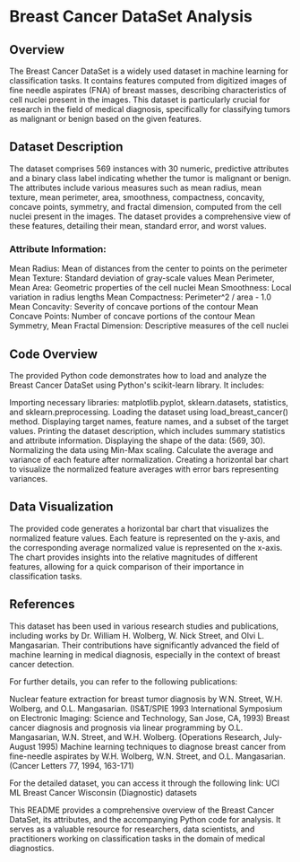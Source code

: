 <h1>Breast Cancer DataSet Analysis </h1>

<h2>Overview</h2>

The Breast Cancer DataSet is a widely used dataset in machine learning for classification tasks. It contains features computed from digitized images of fine needle aspirates (FNA) of breast masses, describing characteristics of cell nuclei present in the images. This dataset is particularly crucial for research in the field of medical diagnosis, specifically for classifying tumors as malignant or benign based on the given features.

<h2>Dataset Description</h2>

The dataset comprises 569 instances with 30 numeric, predictive attributes and a binary class label indicating whether the tumor is malignant or benign. The attributes include various measures such as mean radius, mean texture, mean perimeter, area, smoothness, compactness, concavity, concave points, symmetry, and fractal dimension, computed from the cell nuclei present in the images. The dataset provides a comprehensive view of these features, detailing their mean, standard error, and worst values.

<h3>Attribute Information:</h3>

Mean Radius: Mean of distances from the center to points on the perimeter Mean Texture: Standard deviation of gray-scale values Mean Perimeter, Mean Area: Geometric properties of the cell nuclei Mean Smoothness: Local variation in radius lengths Mean Compactness: Perimeter^2 / area - 1.0 Mean Concavity: Severity of concave portions of the contour Mean Concave Points: Number of concave portions of the contour Mean Symmetry, Mean Fractal Dimension: Descriptive measures of the cell nuclei

<h2>Code Overview</h2>

The provided Python code demonstrates how to load and analyze the Breast Cancer DataSet using Python's scikit-learn library. It includes:

Importing necessary libraries: matplotlib.pyplot, sklearn.datasets, statistics, and sklearn.preprocessing.
Loading the dataset using load_breast_cancer() method.
Displaying target names, feature names, and a subset of the target values.
Printing the dataset description, which includes summary statistics and attribute information.
Displaying the shape of the data: (569, 30).
Normalizing the data using Min-Max scaling.
Calculate the average and variance of each feature after normalization.
Creating a horizontal bar chart to visualize the normalized feature averages with error bars representing variances.


<h2>Data Visualization</h2>

The provided code generates a horizontal bar chart that visualizes the normalized feature values. Each feature is represented on the y-axis, and the corresponding average normalized value is represented on the x-axis. The chart provides insights into the relative magnitudes of different features, allowing for a quick comparison of their importance in classification tasks.

<h2>References</h2>

This dataset has been used in various research studies and publications, including works by Dr. William H. Wolberg, W. Nick Street, and Olvi L. Mangasarian. Their contributions have significantly advanced the field of machine learning in medical diagnosis, especially in the context of breast cancer detection.

For further details, you can refer to the following publications:

Nuclear feature extraction for breast tumor diagnosis by W.N. Street, W.H. Wolberg, and O.L. Mangasarian. (IS&T/SPIE 1993 International Symposium on Electronic Imaging: Science and Technology, San Jose, CA, 1993) Breast cancer diagnosis and prognosis via linear programming by O.L. Mangasarian, W.N. Street, and W.H. Wolberg. (Operations Research, July-August 1995) Machine learning techniques to diagnose breast cancer from fine-needle aspirates by W.H. Wolberg, W.N. Street, and O.L. Mangasarian. (Cancer Letters 77, 1994, 163-171)

For the detailed dataset, you can access it through the following link: UCI ML Breast Cancer Wisconsin (Diagnostic) datasets

This README provides a comprehensive overview of the Breast Cancer DataSet, its attributes, and the accompanying Python code for analysis. It serves as a valuable resource for researchers, data scientists, and practitioners working on classification tasks in the domain of medical diagnostics.

